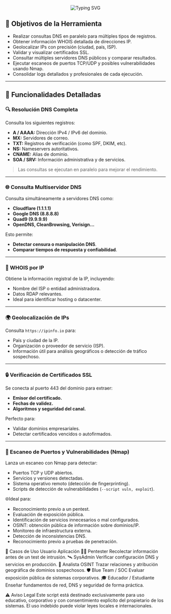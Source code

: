 
<p align="center">
  <img src="https://readme-typing-svg.demolab.com?font=Orbitron&pause=1000&color=00FF99&center=true&vCenter=true&width=435&lines=DDDDDNSAnalizadorIT+-+Scanner+Multidimensional;Deep+Fingerprinting+%F0%9F%94%8D;SSL%2FWhois%2FCDN%2FDNS+%2B+Tracker+Detection;Energ%C3%ADa+Simb%C3%B3tica+Activa+%E2%9C%A8" alt="Typing SVG" />
</p>

## 🎯 Objetivos de la Herramienta

- Realizar consultas DNS en paralelo para múltiples tipos de registros.
- Obtener información WHOIS detallada de direcciones IP.
- Geolocalizar IPs con precisión (ciudad, país, ISP).
- Validar y visualizar certificados SSL.
- Consultar múltiples servidores DNS públicos y comparar resultados.
- Ejecutar escaneos de puertos TCP/UDP y posibles vulnerabilidades usando Nmap.
- Consolidar logs detallados y profesionales de cada ejecución.

---

## 🧩 Funcionalidades Detalladas

### 🔍 Resolución DNS Completa
Consulta los siguientes registros:
- **A / AAAA:** Dirección IPv4 / IPv6 del dominio.
- **MX:** Servidores de correo.
- **TXT:** Registros de verificación (como SPF, DKIM, etc).
- **NS:** Nameservers autoritativos.
- **CNAME:** Alias de dominio.
- **SOA / SRV:** Información administrativa y de servicios.

> Las consultas se ejecutan en paralelo para mejorar el rendimiento.

---

### 🌐 Consulta Multiservidor DNS
Consulta simultáneamente a servidores DNS como:
- **Cloudflare (1.1.1.1)**
- **Google DNS (8.8.8.8)**
- **Quad9 (9.9.9.9)**
- **OpenDNS, CleanBrowsing, Verisign...**

Esto permite:
- **Detectar censura o manipulación DNS**.
- **Comparar tiempos de respuesta y confiabilidad**.

---

### 🧬 WHOIS por IP
Obtiene la información registral de la IP, incluyendo:
- Nombre del ISP o entidad administradora.
- Datos RDAP relevantes.
- Ideal para identificar hosting o datacenter.

---

### 🌍 Geolocalización de IPs
Consulta `https://ipinfo.io` para:
- País y ciudad de la IP.
- Organización o proveedor de servicio (ISP).
- Información útil para análisis geográficos o detección de tráfico sospechoso.

---

### 🔒 Verificación de Certificados SSL
Se conecta al puerto 443 del dominio para extraer:
- **Emisor del certificado.**
- **Fechas de validez.**
- **Algoritmos y seguridad del canal.**

Perfecto para:
- Validar dominios empresariales.
- Detectar certificados vencidos o autofirmados.

---

### 📡 Escaneo de Puertos y Vulnerabilidades (Nmap)
Lanza un escaneo con Nmap para detectar:
- Puertos TCP y UDP abiertos.
- Servicios y versiones detectadas.
- Sistema operativo remoto (detección de fingerprinting).
- Scripts de detección de vulnerabilidades (`--script vuln, exploit`).

🌐Ideal para:
- Reconocimiento previo a un pentest.
- Evaluación de exposición pública.
- Identificación de servicios innecesarios o mal configurados.
- OSINT: obtención pública de información sobre dominios/IP.
- Monitoreo de infraestructura externa.
- Detección de inconsistencias DNS.
- Reconocimiento previo a pruebas de penetración.



🔐 Casos de Uso
Usuario	Aplicación
🧑‍💻 Pentester	Recolectar información antes de un test de intrusión.
🛰️ SysAdmin	Verificar configuración DNS y servicios en producción.
🧠 Analista OSINT	Trazar relaciones y atribución geográfica de dominios sospechosos.
🛡️ Blue Team / SOC	Evaluar exposición pública de sistemas corporativos.
🎓 Educador / Estudiante	Enseñar fundamentos de red, DNS y seguridad de forma práctica.

⚠️ Aviso Legal
Este script está destinado exclusivamente para uso educativo, corporativo y con consentimiento explícito del propietario de los sistemas.
El uso indebido puede violar leyes locales e internacionales.
